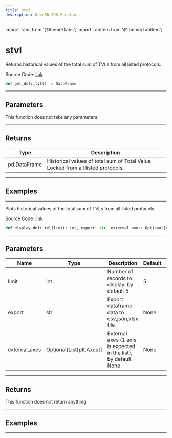 ```yaml
---
title: stvl
description: OpenBB SDK Function
---
```


import Tabs from '@theme/Tabs';
import TabItem from '@theme/TabItem';

# stvl

<Tabs>
<TabItem value="model" label="Model" default>

Returns historical values of the total sum of TVLs from all listed protocols.

Source Code: [link](https://github.com/OpenBB-finance/OpenBBTerminal/tree/main/openbb_terminal/cryptocurrency/defi/llama_model.py#L170)

```python
def get_defi_tvl() -> DataFrame
```
---

## Parameters

This function does not take any parameters.

---

## Returns

| Type | Description |
| ---- | ----------- |
| pd.DataFrame | Historical values of total sum of Total Value Locked from all listed protocols. |

---

## Examples

---



</TabItem>
<TabItem value="view" label="View">

Plots historical values of the total sum of TVLs from all listed protocols.

Source Code: [link](https://github.com/OpenBB-finance/OpenBBTerminal/tree/main/openbb_terminal/cryptocurrency/defi/llama_view.py#L188)

```python
def display_defi_tvl(limit: int, export: str, external_axes: Optional[List[matplotlib.axes._axes.Axes]]) -> None
```
---

## Parameters

| Name | Type | Description | Default | Optional |
| ---- | ---- | ----------- | ------- | -------- |
| limit | int | Number of records to display, by default 5 | 5 | False |
| export | str | Export dataframe data to csv,json,xlsx file | None | False |
| external_axes | Optional[List[plt.Axes]] | External axes (1 axis is expected in the list), by default None | None | True |

---

## Returns

This function does not return anything

---

## Examples

---



</TabItem>
</Tabs>